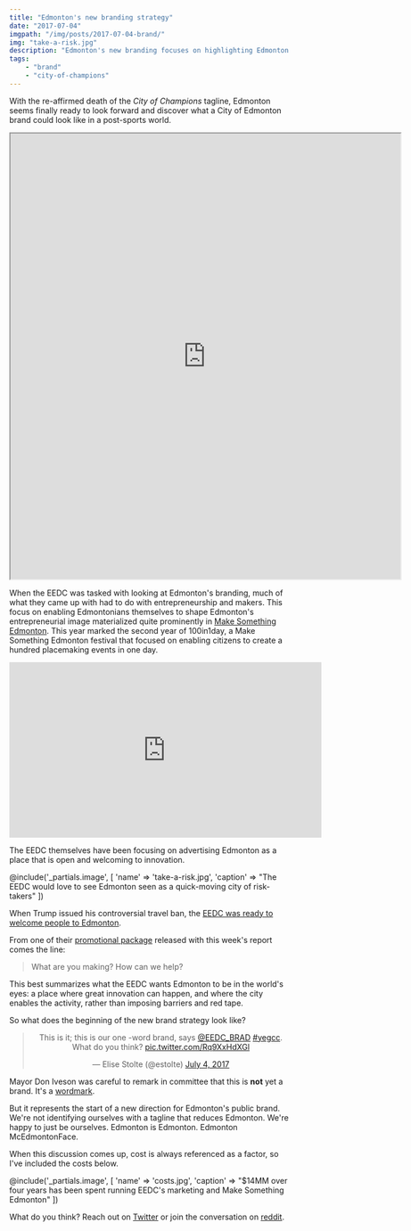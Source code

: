 ```yaml
---
title: "Edmonton's new branding strategy"
date: "2017-07-04"
imgpath: "/img/posts/2017-07-04-brand/"
img: "take-a-risk.jpg"
description: "Edmonton's new branding focuses on highlighting Edmonton's innovative and entrepreneurial spirit"
tags: 
    - "brand"
    - "city-of-champions"
---
```


With the re-affirmed death of the *City of Champions* tagline, Edmonton seems finally ready to look forward and discover
what a City of Edmonton brand could look like in a post-sports world.

<div style="text-align:center;">
<iframe src="https://yegvotes.info/motions/c2dac235-ac47-4d00-82f9-350d2d3f428f" width="700px" height="800px"></iframe>
</div>

When the EEDC was tasked with looking at Edmonton's branding, much of what they came up with had to do with entrepreneurship
and makers. This focus on enabling Edmontonians themselves to shape Edmonton's entrepreneurial image materialized quite prominently
in [Make Something Edmonton](https://www.makesomethingedmonton.ca/). This year marked the second year of 100in1day, a Make Something
Edmonton festival that focused on enabling citizens to create a hundred placemaking events in one day.

<div style="text-align:center;">
<iframe src="https://www.facebook.com/plugins/video.php?href=https%3A%2F%2Fwww.facebook.com%2FMakeSomethingEdmonton%2Fvideos%2F657049471146122%2F&show_text=0&width=560" width="560" height="315" style="border:none;overflow:hidden" scrolling="no" frameborder="0" allowTransparency="true" allowFullScreen="true"></iframe>
</div>

The EEDC themselves have been focusing on advertising Edmonton as a place that is open and welcoming to innovation.

@include('_partials.image', [ 'name' => 'take-a-risk.jpg', 'caption' => "The EEDC would love to see Edmonton seen as a quick-moving city of risk-takers" ])

When Trump issued his controversial travel ban, the [EEDC was ready to welcome people to Edmonton](http://edmontonjournal.com/opinion/columnists/paula-simons-trump-eting-edmontons-virtues-in-a-time-of-uncertainty).

From one of their [promotional package](/pdf/2017-07-04-brand/promotional-package.pdf) released with this week's report comes the line:

> What are you making? How can we help?

This best summarizes what the EEDC wants Edmonton to be in the world's eyes: a place where great innovation can happen,
and where the city enables the activity, rather than imposing barriers and red tape.

So what does the beginning of the new brand strategy look like?

<div style="text-align:center;">
<blockquote class="twitter-tweet" data-lang="en"><p lang="en" dir="ltr">This is it; this is our one -word brand, says <a href="https://twitter.com/EEDC_BRAD">@EEDC_BRAD</a> <a href="https://twitter.com/hashtag/yegcc?src=hash">#yegcc</a>. What do you think? <a href="https://t.co/Rq9XxHdXGl">pic.twitter.com/Rq9XxHdXGl</a></p>&mdash; Elise Stolte (@estolte) <a href="https://twitter.com/estolte/status/882267727494168576">July 4, 2017</a></blockquote>
<script async src="//platform.twitter.com/widgets.js" charset="utf-8"></script>
</div>

Mayor Don Iveson was careful to remark in committee that this is **not** yet a brand. It's a [wordmark](https://en.wikipedia.org/wiki/Wordmark).

But it represents the start of a new direction for Edmonton's public brand. We're not identifying ourselves with a tagline
that reduces Edmonton. We're happy to just be ourselves. Edmonton is Edmonton. Edmonton McEdmontonFace.

When this discussion comes up, cost is always referenced as a factor, so I've included the costs below.

@include('_partials.image', [ 'name' => 'costs.jpg', 'caption' => "$14MM over four years has been spent running EEDC's marketing and Make Something Edmonton" ])

What do you think? Reach out on [Twitter](https://twitter.com/troypavlek) or join the conversation on [reddit](https://www.reddit.com/r/Edmonton/comments/6l8j8n/edmontons_new_oneword_brand_edmonton/).
